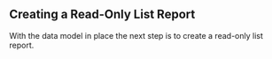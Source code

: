 ## Creating a Read-Only List Report

With the data model in place the next step is to create a read-only list report.
